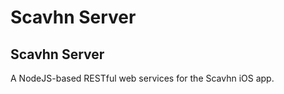 Scavhn Server
==================

## Scavhn Server
A NodeJS-based RESTful web services for the Scavhn iOS app.